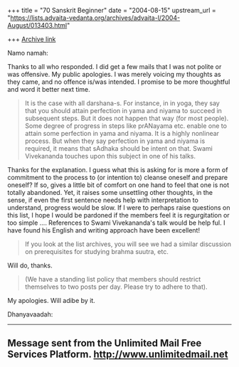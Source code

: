 +++
title = "70 Sanskrit Beginner"
date = "2004-08-15"
upstream_url = "https://lists.advaita-vedanta.org/archives/advaita-l/2004-August/013403.html"

+++
[Archive link](https://lists.advaita-vedanta.org/archives/advaita-l/2004-August/013403.html)

Namo namah:

 Thanks to all who responded.
 I did get a few mails that I was not polite or was 
offensive. My public apologies. I was merely voicing my 
thoughts as they came, and no offence is/was intended. I 
promise to be more thoughtful and word it better next time.

> It is the case with all darshana-s. For instance, in in 
yoga, they say that
> you should attain perfection in yama and niyama to succeed 
in subsequent
> steps. But it does not happen that way (for most people). 
Some degree of
> progress in steps like prANayama etc. enable one to attain 
some perfection
> in  yama and niyama. It is a highly nonlinear process. But 
when they say
> perfection in yama and niyama is required, it means that 
sAdhaka should be
> intent on that. Swami Vivekananda touches upon this subject 
in one of his
> talks.

 Thanks for the explanation. I guess what this is asking for 
is more a form of commitment to the process to (or intention 
to) cleanse oneself and prepare oneself? If so, gives a 
little bit of comfort on one hand to feel that one is not 
totally abandoned. Yet, it raises some unsettling other 
thoughts, in the sense, if even the first sentence needs help 
with interpretation to understand, progress would be slow. If 
I were to perhaps raise questions on this list, I hope I 
would be pardoned if the members feel it is regurgitation or 
too simple ....
 References to Swami Vivekananda's talk would be help ful. I 
have found his English and writing approach have been 
excellent!

> If you look at the list archives, you will see we had a 
similar discussion
> on prerequisites for studying brahma suutra, etc.

 Will do, thanks.

> (We have a standing list policy that members should 
restrict themselves to
> two posts per day. Please try to adhere to that).

 My apologies. Will adibe by it. 

Dhanyavaadah:

--------------------------------------
Message sent from the
Unlimited Mail Free Services Platform.
http://www.unlimitedmail.net
--------------------------------------




